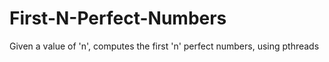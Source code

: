 # First-N-Perfect-Numbers
Given a value of 'n', computes the first 'n' perfect numbers, using pthreads

